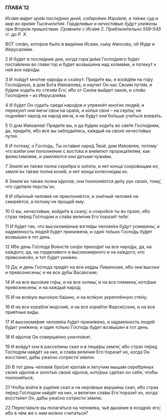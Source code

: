 ### ГЛАВА́ 12

_Иса́ия ви́дит хра́м после́дних дней, собира́ние Изра́иля, а та́кже суд и мир во вре́мя Тысячеле́тия. Гордели́вые и нечести́вые бу́дут уни́жены при Второ́м прише́ствии. Сравни́те с Иса́ия 2. Приблизи́тельно 559–545 гг. до Р. Х._

ВОТ сло́во, кото́рое бы́ло в виде́нии Иса́ии, сы́ну А́мосову, об Иу́де и Иерусали́ме.

2 И бу́дет в после́дние дни, когда́ гора́ до́ма Госпо́днего бу́дет поста́влена во главе́ гор и бу́дет возвы́шена над холма́ми, и потеку́т к ней все наро́ды.

3 И пойду́т мно́гие наро́ды и ска́жут: Приди́те вы, и взойдём на го́ру Госпо́днюю, в дом Бо́га Иа́ковлева, и нау́чит Он нас Свои́м путя́м, и бу́дем ходи́ть по стезя́м Его́; и́бо от Сио́на вы́йдет зако́н, и сло́во Госпо́днее – из Иерусали́ма.

4 И бу́дет Он суди́ть среди́ наро́дов и упрекнёт мно́гих люде́й; и перекую́т они́ мечи́ свои́ на ора́ла, и ко́пья свои́ – на серпы́; не подни́мет наро́д на наро́д меча́, и не бу́дут они́ бо́льше учи́ться воева́ть.

5 О дом Иа́ковлев! Приди́те вы, и да бу́дем ходи́ть во све́те Госпо́днем; да, приди́те, и́бо все вы заблуди́лись, ка́ждый на свои́х нечести́вых путя́х.

6 И потому́, о Госпо́дь, Ты оста́вил наро́д Твой, дом Иа́ковлев, потому́ что взя́ли они́ пополне́ние с восто́ка и вне́млют прорица́телям, как филистимля́не, и умиля́ются они́ детьми́ чужи́ми.

7 Земля́ их та́кже полна́ серебра́ и зо́лота, и нет конца́ сокро́вищам их; земля́ их та́кже полна́ коне́й, и нет конца́ колесни́цам их.

8 Земля́ их та́кже полна́ и́долов; они́ поклоня́ются де́лу рук свои́х, тому́, что сде́лали персты́ их.

9 И обы́чный челове́к не преклоня́ется, и зна́тный челове́к не смиря́ется, а потому́ не проща́й ему.

10 О вы, нечести́вые, войди́те в скалу́, и сокро́йся ты во пра́хе, и́бо страх пе́ред Го́сподом и сла́ва вели́чия Его́ поразя́т тебя́.

11 И бу́дет так, что высокоме́рные взгля́ды челове́ка бу́дут усмирены́, и надме́нность люде́й бу́дет прини́жена, и оди́н то́лько Госпо́дь бу́дет возвы́шен в тот день.

12 И́бо день Го́спода Во́инств ско́ро прихо́дит на все наро́ды, да, на ка́ждого; да, на гордели́вого и высокоме́рного и на ка́ждого, кто превознесён, и тот бу́дет уни́жен.

13 Да, и день Го́спода придёт на все ке́дры Лива́нские, и́бо они́ высоки́ и превознесены́; и на все дубы́ Васа́нские;

14 И на все высо́кие го́ры, и на все холмы́, и на все племена́, кото́рые превознесены́, и на ка́ждый наро́д;

15 И на вся́кую высо́кую ба́шню, и на вся́кую укреплённую сте́ну;

16 И на все корабли́ морски́е, и на все корабли́ Фарси́сские, и на все прия́тные ви́ды.

17 И высокоме́рие челове́ка бу́дет прини́жено, и надме́нность люде́й бу́дет уни́жена; и оди́н то́лько Госпо́дь бу́дет возвы́шен в тот день.

18 И и́долов Он соверше́нно уничто́жит.

19 И войду́т они́ в рассе́лины скал и в пеще́ры земли́, и́бо стра́х пе́ред Го́сподом найдёт на них, и сла́ва вели́чия Его́ порази́т их, когда́ Он восста́нет, да́бы ужа́сно сотрясти́ зе́млю.

20 В тот день челове́к бро́сит крота́м и лету́чим мыша́м сере́бряных свои́х и́долов и золоты́х свои́х и́долов, кото́рых сде́лал он себе́, что́бы поклоня́ться;

21 Что́бы войти́ в уще́лия скал и на неро́вные верши́ны скал, и́бо страх пе́ред Го́сподом найдёт на них, и вели́чие сла́вы Его́ порази́т их, когда́ восста́нет Он, да́бы ужа́сно сотрясти́ зе́млю.

22 Переста́ньте вы полага́ться на челове́ка, чьё дыха́ние в ноздря́х его́; и́бо в чём же с ним мо́жно счита́ться?
